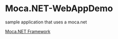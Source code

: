 Moca.NET-WebAppDemo
===================

sample application that uses a moca.net

[Moca.NET Framework](https://moca.codeplex.com/ "Moca.NET Framework")

